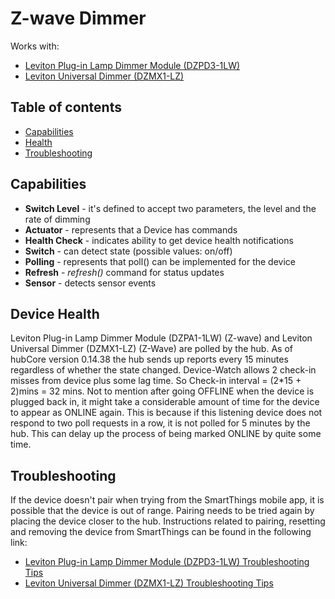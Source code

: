 # Z-wave Dimmer



Works with: 

* [Leviton Plug-in Lamp Dimmer Module (DZPD3-1LW)](https://www.smartthings.com/works-with-smartthings/outlets/leviton-plug-in-lamp-dimmer-module)
* [Leviton Universal Dimmer (DZMX1-LZ)](https://www.smartthings.com/works-with-smartthings/switches-and-dimmers/leviton-universal-dimmer)

## Table of contents

* [Capabilities](#capabilities)
* [Health](#device-health)
* [Troubleshooting](#troubleshooting)

## Capabilities

* **Switch Level** - it's defined to accept two parameters, the level and the rate of dimming
* **Actuator** - represents that a Device has commands
* **Health Check** - indicates ability to get device health notifications
* **Switch** - can detect state (possible values: on/off)
* **Polling** - represents that poll() can be implemented for the device
* **Refresh** - _refresh()_ command for status updates
* **Sensor** - detects sensor events

## Device Health

Leviton Plug-in Lamp Dimmer Module (DZPA1-1LW) (Z-wave) and Leviton Universal Dimmer (DZMX1-LZ) (Z-Wave) are polled by the hub.
As of hubCore version 0.14.38 the hub sends up reports every 15 minutes regardless of whether the state changed.
Device-Watch allows 2 check-in misses from device plus some lag time. So Check-in interval = (2*15 + 2)mins = 32 mins.
Not to mention after going OFFLINE when the device is plugged back in, it might take a considerable amount of time for
the device to appear as ONLINE again. This is because if this listening device does not respond to two poll requests in a row,
it is not polled for 5 minutes by the hub. This can delay up the process of being marked ONLINE by quite some time.

## Troubleshooting

If the device doesn't pair when trying from the SmartThings mobile app, it is possible that the device is out of range.
Pairing needs to be tried again by placing the device closer to the hub.
Instructions related to pairing, resetting and removing the device from SmartThings can be found in the following link:
* [Leviton Plug-in Lamp Dimmer Module (DZPD3-1LW) Troubleshooting Tips](https://support.smartthings.com/hc/en-us/articles/206171053-How-to-connect-Leviton-Z-Wave-devices)
* [Leviton Universal Dimmer (DZMX1-LZ) Troubleshooting Tips](https://support.smartthings.com/hc/en-us/articles/206171053-How-to-connect-Leviton-Z-Wave-devices)